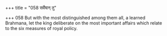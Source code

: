 +++
title = "058 सर्वेषान् तु"

+++
058	But with the most distinguished among them all, a learned Brahmana, let the king deliberate on the most important affairs which relate to the six measures of royal policy.